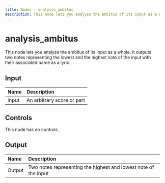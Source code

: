 ```yaml
---
title: Nodes - analysis_ambitus
description: This node lets you analyze the ambitus of its input as a whole. It outputs two notes representing the lowest and the highest note of the input with their associated name as a lyric.
---
```


# analysis_ambitus

This node lets you analyze the ambitus of its input as a whole. It outputs two notes representing the lowest and the highest note of the input with their associated name as a lyric.

## Input

| Name | Description |
|:---|:---|
| Input | An arbitrary score or part |

## Controls

This node has no controls.

## Output

| Name | Description |
|:---|:---|
| Output | Two notes representing the highest and lowest note of the input |

